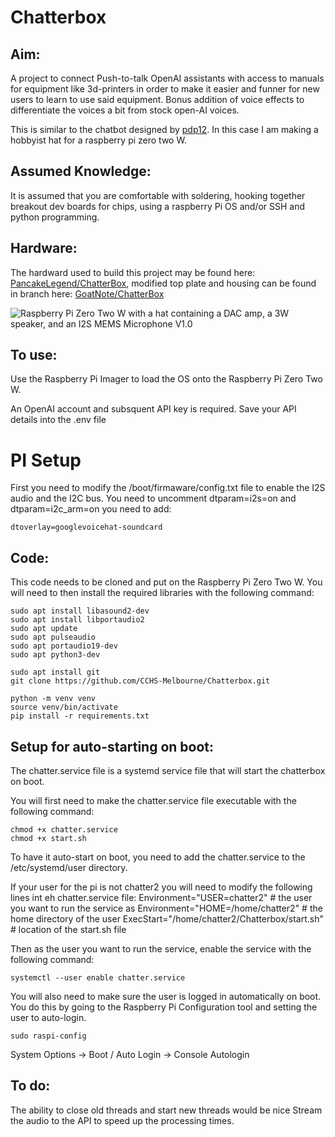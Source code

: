 # Chatterbox 

## Aim:

A project to connect Push-to-talk OpenAI assistants with access to manuals for equipment like 3d-printers in order to make it easier and funner for new users to learn to use said equipment. Bonus addition of voice effects to differentiate the voices a bit from stock open-AI voices. 

This is similar to the chatbot designed by [pdp12](https://www.instructables.com/Customizes-a-ChatGPT-Assistant-Using-a-RaspberryPi/). In this case I am making a hobbyist hat for a raspberry pi zero two W.

## Assumed Knowledge:
It is assumed that you are comfortable with soldering, hooking together breakout dev boards for chips, using a raspberry Pi OS and/or SSH and python programming.

## Hardware:
The hardward used to build this project may be found here: [PancakeLegend/ChatterBox](https://github.com/PancakeLegend/ChatterBox), modified top plate and housing can be found in branch here: [GoatNote/ChatterBox](https://github.com/GoatNote/ChatterBox-1)

![Raspberry Pi Zero Two W with a hat containing a DAC amp, a 3W speaker, and an I2S MEMS Microphone V1.0](.jpg)

## To use:
Use the Raspberry Pi Imager to load the OS onto the Raspberry Pi Zero Two W.

An OpenAI account and subsquent API key is required.
Save your API details into the .env file

# PI Setup
First you need to modify the /boot/firmaware/config.txt file to enable the I2S audio and the I2C bus. 
You need to uncomment dtparam=i2s=on and dtparam=i2c_arm=on
you need to add: 
````
dtoverlay=googlevoicehat-soundcard
````


## Code:
This code needs to be cloned and put on the Raspberry Pi Zero Two W.
You will need to then install the required libraries with the following command:


```
sudo apt install libasound2-dev
sudo apt install libportaudio2
sudo apt update
sudo apt pulseaudio
sudo apt portaudio19-dev
sudo apt python3-dev

sudo apt install git
git clone https://github.com/CCHS-Melbourne/Chatterbox.git

python -m venv venv
source venv/bin/activate
pip install -r requirements.txt
```

## Setup for auto-starting on boot: 
The chatter.service file is a systemd service file that will start the chatterbox on boot.

You will first need to make the chatter.service file executable with the following command:
```
chmod +x chatter.service
chmod +x start.sh
```

To have it auto-start on boot, you need to add the chatter.service to the /etc/systemd/user directory.

If your user for the pi is not chatter2 you will need to modify the following lines int eh chatter.service file:
Environment="USER=chatter2"         # the user you want to run the service as
Environment="HOME=/home/chatter2"   # the home directory of the user
ExecStart="/home/chatter2/Chatterbox/start.sh" # location of the start.sh file

Then as the user you want to run the service, enable the service with the following command:
```
systemctl --user enable chatter.service
```

You will also need to make sure the user is logged in automatically on boot. You do this by going to the Raspberry Pi Configuration tool and setting the user to auto-login.
```
sudo raspi-config
```
System Options -> Boot / Auto Login -> Console Autologin

## To do: 
The ability to close old threads and start new threads would be nice
Stream the audio to the API to speed up the processing times.
